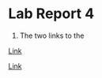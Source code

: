 # __Lab Report 4__

1. The two links to the 

[Link][1]

[1]:  https://github.com/sha0xy/markdown-parse


[Link][2]

[2]:  https://github.com/AnonymousGym/markdown-parse-1
